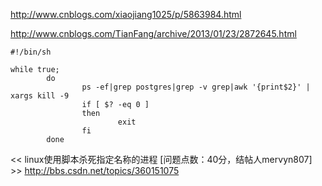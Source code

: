 


http://www.cnblogs.com/xiaojiang1025/p/5863984.html

http://www.cnblogs.com/TianFang/archive/2013/01/23/2872645.html


```
#!/bin/sh

while true;
        do
                ps -ef|grep postgres|grep -v grep|awk '{print$2}' | xargs kill -9
                if [ $? -eq 0 ] 
                then
                        exit
                fi  
        done
```
<< linux使用脚本杀死指定名称的进程 [问题点数：40分，结帖人mervyn807] >>
http://bbs.csdn.net/topics/360151075
